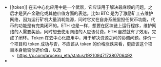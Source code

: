 - [[token]] 在去中心化应用中是一个武器，它应该用于解决最麻烦的问题，之后才是资产金融化或其他价值方面的表达。比如 BTC 是为了激励矿工去维护网络，因为运行矿机大量消耗能源，同时它又在自身系统里担任货币功能，代币的功能是有完美闭环的。ETH 也是一样，想要在区块链上运行程序，维护网络的人需要奖励，同时想去使用网络的人应该付费，ETH 自然就有了效用，完成了闭环。Token 在去中心化应用中，用于解决资源之间的协调问题。评价一个项目和 token 成功与否，不应该从 token 的价格涨跌来看，更应该这个项目本身能否创造价值，以及
	- https://x.com/brucexu_eth/status/1921094717380706492
-